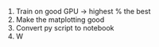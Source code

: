 1. Train on good GPU -> highest % the best
2. Make the matplotting good
3. Convert py script to notebook
5. W
